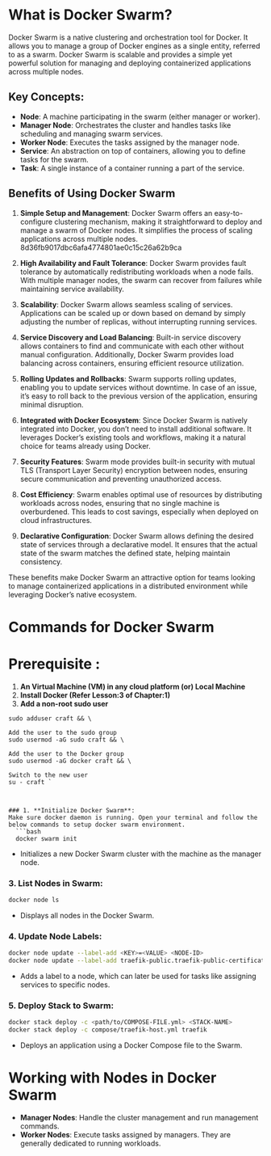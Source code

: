 # What is Docker Swarm?

Docker Swarm is a native clustering and orchestration tool for Docker. It allows you to manage a group of Docker engines as a single entity, referred to as a swarm. Docker Swarm is scalable and provides a simple yet powerful solution for managing and deploying containerized applications across multiple nodes.

## Key Concepts:
- **Node**: A machine participating in the swarm (either manager or worker).
- **Manager Node**: Orchestrates the cluster and handles tasks like scheduling and managing swarm services.
- **Worker Node**: Executes the tasks assigned by the manager node.
- **Service**: An abstraction on top of containers, allowing you to define tasks for the swarm.
- **Task**: A single instance of a container running a part of the service.

## Benefits of Using Docker Swarm

1. **Simple Setup and Management**: Docker Swarm offers an easy-to-configure clustering mechanism, making it straightforward to deploy and manage a swarm of Docker nodes. It simplifies the process of scaling applications across multiple nodes.
8d36fb9017dbc6afa4774801ae0c15c26a62b9ca
2. **High Availability and Fault Tolerance**: Docker Swarm provides fault tolerance by automatically redistributing workloads when a node fails. With multiple manager nodes, the swarm can recover from failures while maintaining service availability.

3. **Scalability**: Docker Swarm allows seamless scaling of services. Applications can be scaled up or down based on demand by simply adjusting the number of replicas, without interrupting running services.

4. **Service Discovery and Load Balancing**: Built-in service discovery allows containers to find and communicate with each other without manual configuration. Additionally, Docker Swarm provides load balancing across containers, ensuring efficient resource utilization.

5. **Rolling Updates and Rollbacks**: Swarm supports rolling updates, enabling you to update services without downtime. In case of an issue, it’s easy to roll back to the previous version of the application, ensuring minimal disruption.

6. **Integrated with Docker Ecosystem**: Since Docker Swarm is natively integrated into Docker, you don’t need to install additional software. It leverages Docker’s existing tools and workflows, making it a natural choice for teams already using Docker.

7. **Security Features**: Swarm mode provides built-in security with mutual TLS (Transport Layer Security) encryption between nodes, ensuring secure communication and preventing unauthorized access.

8. **Cost Efficiency**: Swarm enables optimal use of resources by distributing workloads across nodes, ensuring that no single machine is overburdened. This leads to cost savings, especially when deployed on cloud infrastructures.

9. **Declarative Configuration**: Docker Swarm allows defining the desired state of services through a declarative model. It ensures that the actual state of the swarm matches the defined state, helping maintain consistency.

These benefits make Docker Swarm an attractive option for teams looking to manage containerized applications in a distributed environment while leveraging Docker’s native ecosystem.

# Commands for Docker Swarm
# Prerequisite :
 1. **An Virtual Machine (VM) in any cloud platform (or) Local Machine**
 2. **Install Docker (Refer Lesson:3 of Chapter:1)**
 3. **Add a non-root sudo user**
 ```Create a new user and set a password
sudo adduser craft && \

 Add the user to the sudo group
sudo usermod -aG sudo craft && \

 Add the user to the Docker group
sudo usermod -aG docker craft && \

 Switch to the new user
su - craft `


      
### 1. **Initialize Docker Swarm**:
Make sure docker daemon is running. Open your terminal and follow the below commands to setup docker swarm environment.
   ```bash
   docker swarm init
   ```
   - Initializes a new Docker Swarm cluster with the machine as the manager node.


### 3. **List Nodes in Swarm**:
   ```bash
   docker node ls
   ```
   - Displays all nodes in the Docker Swarm.

### 4. **Update Node Labels**:
   ```bash
   docker node update --label-add <KEY>=<VALUE> <NODE-ID>
   docker node update --label-add traefik-public.traefik-public-certificates=true $(docker info -f '{{.Swarm.NodeID}}')
   ```
   - Adds a label to a node, which can later be used for tasks like assigning services to specific nodes.

### 5. **Deploy Stack to Swarm**:
   ```bash
   docker stack deploy -c <path/to/COMPOSE-FILE.yml> <STACK-NAME>
   docker stack deploy -c compose/traefik-host.yml traefik
   ```
   - Deploys an application using a Docker Compose file to the Swarm.

# Working with Nodes in Docker Swarm

- **Manager Nodes**: Handle the cluster management and run management commands.
- **Worker Nodes**: Execute tasks assigned by managers. They are generally dedicated to running workloads.



<!--stackedit_data:
eyJoaXN0b3J5IjpbLTIwOTczMDU1MDcsNzc5MjM4NjQyLDEwMT
E4NjE3NjQsMTI4MDE2OTE4OCwtMTE3NTA0ODQxOF19
-->